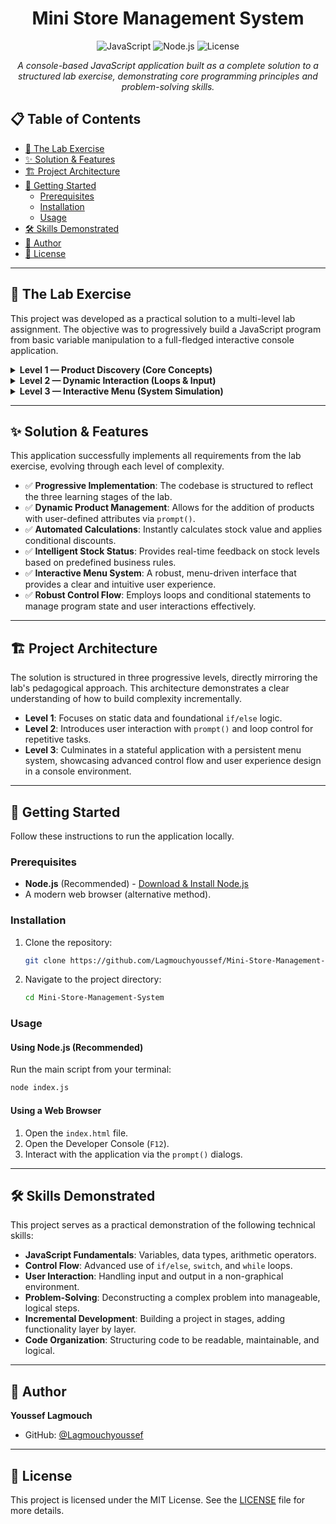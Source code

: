 <div align="center">

# Mini Store Management System

![JavaScript](https://img.shields.io/badge/JavaScript-F7DF1E?style=for-the-badge&logo=javascript&logoColor=black)
![Node.js](https://img.shields.io/badge/Node.js-43853D?style=for-the-badge&logo=node.js&logoColor=white)
![License](https://img.shields.io/badge/License-MIT-blue.svg?style=for-the-badge)

*A console-based JavaScript application built as a complete solution to a structured lab exercise, demonstrating core programming principles and problem-solving skills.*

</div>

## 📋 Table of Contents

- [🎯 The Lab Exercise](#-the-lab-exercise)
- [✨ Solution & Features](#-solution--features)
- [🏗️ Project Architecture](#️-project-architecture)
- [🚀 Getting Started](#-getting-started)
  - [Prerequisites](#prerequisites)
  - [Installation](#installation)
  - [Usage](#usage)
- [🛠️ Skills Demonstrated](#️-skills-demonstrated)
- [👤 Author](#-author)
- [📄 License](#-license)

---

## 🎯 The Lab Exercise

This project was developed as a practical solution to a multi-level lab assignment. The objective was to progressively build a JavaScript program from basic variable manipulation to a full-fledged interactive console application.

<details>
<summary><strong>Level 1 — Product Discovery (Core Concepts)</strong></summary>

**Objective**: Understand variables, types, and operators.

**Instructions**:
1.  Declare variables: `productName`, `price`, `quantity`, `category`.
2.  Calculate total stock value (`price * quantity`).
3.  Display a descriptive sentence.
4.  Apply a 10% discount if `price > 5000`.
5.  Check stock level: "Sufficient Stock" if `quantity > 10`, otherwise "Low Stock".
6.  Display a warning if total stock value `> 20,000`.

</details>

<details>
<summary><strong>Level 2 — Dynamic Interaction (Loops & Input)</strong></summary>

**Objective**: Work with logic using loops and user input.

**Instructions**:
1.  Use `prompt()` to get product name, price, and quantity from the user.
2.  Calculate and display the total stock value.
3.  Display "This product's stock is valuable" if total `> 10,000`, otherwise "Moderate stock."
4.  Ask the user if they want to add another product. If "yes", repeat the process; if "no", exit the program.

</details>

<details>
<summary><strong>Level 3 — Interactive Menu (System Simulation)</strong></summary>

**Objective**: Simulate a small management system with nested conditions.

**Instructions**:
1.  Display a menu with options: Add product, Calculate value, Check status, Quit.
2.  Handle user input to navigate the menu.
3.  Implement logic for each menu choice.
4.  Provide detailed stock status: "Out of Stock", "Low Stock", or "Stock Available".
5.  Use a `while(true)` loop to keep the menu running until the user chooses to quit.
6.  Validate user input for menu choices.

</details>

---

## ✨ Solution & Features

This application successfully implements all requirements from the lab exercise, evolving through each level of complexity.

-   ✅ **Progressive Implementation**: The codebase is structured to reflect the three learning stages of the lab.
-   ✅ **Dynamic Product Management**: Allows for the addition of products with user-defined attributes via `prompt()`.
-   ✅ **Automated Calculations**: Instantly calculates stock value and applies conditional discounts.
-   ✅ **Intelligent Stock Status**: Provides real-time feedback on stock levels based on predefined business rules.
-   ✅ **Interactive Menu System**: A robust, menu-driven interface that provides a clear and intuitive user experience.
-   ✅ **Robust Control Flow**: Employs loops and conditional statements to manage program state and user interactions effectively.

---

## 🏗️ Project Architecture

The solution is structured in three progressive levels, directly mirroring the lab's pedagogical approach. This architecture demonstrates a clear understanding of how to build complexity incrementally.

-   **Level 1**: Focuses on static data and foundational `if/else` logic.
-   **Level 2**: Introduces user interaction with `prompt()` and loop control for repetitive tasks.
-   **Level 3**: Culminates in a stateful application with a persistent menu system, showcasing advanced control flow and user experience design in a console environment.

---

## 🚀 Getting Started

Follow these instructions to run the application locally.

### Prerequisites

-   **Node.js** (Recommended) - [Download & Install Node.js](https://nodejs.org/)
-   A modern web browser (alternative method).

### Installation

1.  Clone the repository:
    ```bash
    git clone https://github.com/Lagmouchyoussef/Mini-Store-Management-System.git
    ```
2.  Navigate to the project directory:
    ```bash
    cd Mini-Store-Management-System
    ```

### Usage

#### Using Node.js (Recommended)

Run the main script from your terminal:

```bash
node index.js
```

#### Using a Web Browser

1.  Open the `index.html` file.
2.  Open the Developer Console (`F12`).
3.  Interact with the application via the `prompt()` dialogs.

---

## 🛠️ Skills Demonstrated

This project serves as a practical demonstration of the following technical skills:

-   **JavaScript Fundamentals**: Variables, data types, arithmetic operators.
-   **Control Flow**: Advanced use of `if/else`, `switch`, and `while` loops.
-   **User Interaction**: Handling input and output in a non-graphical environment.
-   **Problem-Solving**: Deconstructing a complex problem into manageable, logical steps.
-   **Incremental Development**: Building a project in stages, adding functionality layer by layer.
-   **Code Organization**: Structuring code to be readable, maintainable, and logical.

---

## 👤 Author

**Youssef Lagmouch**

-   GitHub: [@Lagmouchyoussef](https://github.com/Lagmouchyoussef)

---

## 📄 License

This project is licensed under the MIT License. See the [LICENSE](LICENSE) file for more details.
